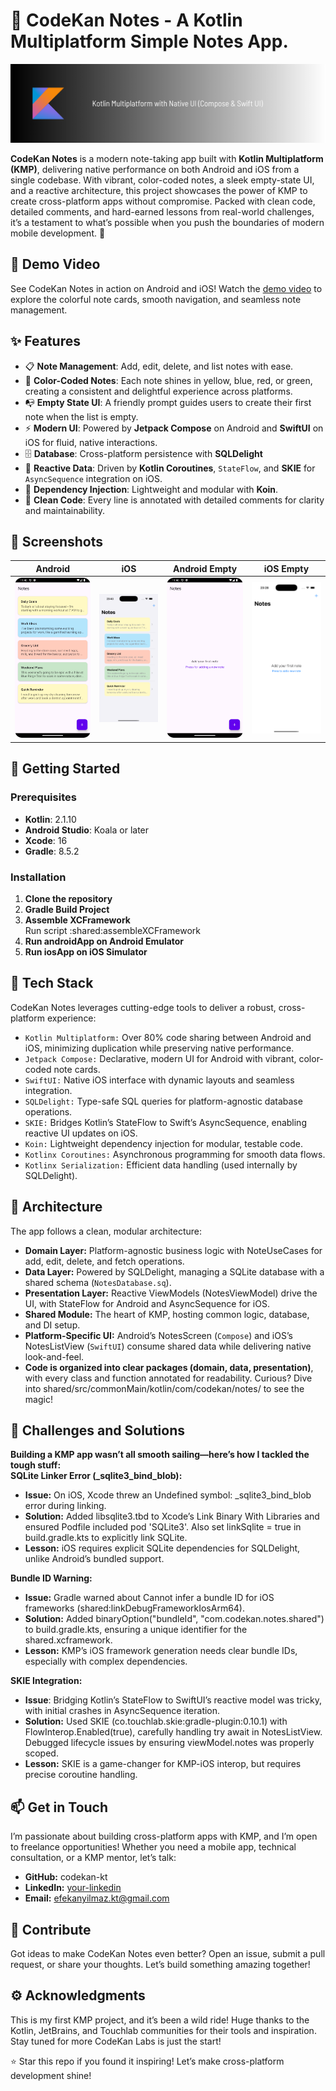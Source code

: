 # 📝 CodeKan Notes - A Kotlin Multiplatform Simple Notes App.

![Banner](screenshots/banner.png)

**CodeKan Notes** is a modern note-taking app built with **Kotlin Multiplatform (KMP)**, delivering native performance on both Android and iOS from a single codebase. With vibrant, color-coded notes, a sleek empty-state UI, and a reactive architecture, this project showcases the power of KMP to create cross-platform apps without compromise. Packed with clean code, detailed comments, and hard-earned lessons from real-world challenges, it’s a testament to what’s possible when you push the boundaries of modern mobile development. 🚀

## 🎥 Demo Video
See CodeKan Notes in action on Android and iOS! Watch the [demo video](screenshots/demo.mp4) to explore the colorful note cards, smooth navigation, and seamless note management.

## ✨ Features
- 📋 **Note Management**: Add, edit, delete, and list notes with ease.
- 🎨 **Color-Coded Notes**: Each note shines in yellow, blue, red, or green, creating a consistent and delightful experience across platforms.
- 📭 **Empty State UI**: A friendly prompt guides users to create their first note when the list is empty.
- ⚡ **Modern UI**: Powered by **Jetpack Compose** on Android and **SwiftUI** on iOS for fluid, native interactions.
- 🗄 **Database**: Cross-platform persistence with **SQLDelight**
- 🔄 **Reactive Data**: Driven by **Kotlin Coroutines**, `StateFlow`, and **SKIE** for `AsyncSequence` integration on iOS.
- 🧩 **Dependency Injection**: Lightweight and modular with **Koin**.
- 📝 **Clean Code**: Every line is annotated with detailed comments for clarity and maintainability.

## 📸 Screenshots
| Android | iOS | Android Empty | iOS Empty |
|---------|-----|---------------|-----------|
| ![Android](screenshots/android_notes.png) | ![iOS](screenshots/ios_notes.png) | ![Android Empty](screenshots/android_empty.png) | ![iOS Empty](screenshots/ios_empty.png) |

## 🚀 Getting Started

### Prerequisites
- **Kotlin**: 2.1.10
- **Android Studio**: Koala or later
- **Xcode**: 16
- **Gradle**: 8.5.2

### Installation
1. **Clone the repository**
2. **Gradle Build Project**
3. **Assemble XCFramework**\
   Run script :shared:assembleXCFramework
4. **Run androidApp on Android Emulator**
5. **Run iosApp on iOS Simulator**

## 🧰 Tech Stack
CodeKan Notes leverages cutting-edge tools to deliver a robust, cross-platform experience:
- `Kotlin Multiplatform:` Over 80% code sharing between Android and iOS, minimizing duplication while preserving native performance.
- `Jetpack Compose:` Declarative, modern UI for Android with vibrant, color-coded note cards.
- `SwiftUI:` Native iOS interface with dynamic layouts and seamless integration.
- `SQLDelight:` Type-safe SQL queries for platform-agnostic database operations.
- `SKIE:` Bridges Kotlin’s StateFlow to Swift’s AsyncSequence, enabling reactive UI updates on iOS.
- `Koin:` Lightweight dependency injection for modular, testable code.
- `Kotlinx Coroutines:` Asynchronous programming for smooth data flows.
- `Kotlinx Serialization:` Efficient data handling (used internally by SQLDelight).

## 🧠 Architecture
The app follows a clean, modular architecture:
- **Domain Layer:** Platform-agnostic business logic with NoteUseCases for add, edit, delete, and fetch operations.
- **Data Layer:** Powered by SQLDelight, managing a SQLite database with a shared schema (`NotesDatabase.sq`).
- **Presentation Layer:** Reactive ViewModels (NotesViewModel) drive the UI, with StateFlow for Android and AsyncSequence for iOS.
- **Shared Module:** The heart of KMP, hosting common logic, database, and DI setup.
- **Platform-Specific UI:** Android’s NotesScreen (`Compose`) and iOS’s NotesListView (`SwiftUI`) consume shared data while delivering native look-and-feel.
- **Code is organized into clear packages (domain, data, presentation)**, with every class and function annotated for readability. Curious? Dive into shared/src/commonMain/kotlin/com/codekan/notes/ to see the magic!


## 🧱 Challenges and Solutions
**Building a KMP app wasn’t all smooth sailing—here’s how I tackled the tough stuff:**\
**SQLite Linker Error (_sqlite3_bind_blob):**
- **Issue:** On iOS, Xcode threw an Undefined symbol: _sqlite3_bind_blob error during linking.
- **Solution:** Added libsqlite3.tbd to Xcode’s Link Binary With Libraries and ensured Podfile included pod 'SQLite3'. Also set linkSqlite = true in build.gradle.kts to explicitly link SQLite.
- **Lesson:** iOS requires explicit SQLite dependencies for SQLDelight, unlike Android’s bundled support.

**Bundle ID Warning:**
- **Issue:** Gradle warned about Cannot infer a bundle ID for iOS frameworks (shared:linkDebugFrameworkIosArm64).
- **Solution:** Added binaryOption("bundleId", "com.codekan.notes.shared") to build.gradle.kts, ensuring a unique identifier for the shared.xcframework.
- **Lesson:** KMP’s iOS framework generation needs clear bundle IDs, especially with complex dependencies.

**SKIE Integration:**
- **Issue**: Bridging Kotlin’s StateFlow to SwiftUI’s reactive model was tricky, with initial crashes in AsyncSequence iteration.
- **Solution:** Used SKIE (co.touchlab.skie:gradle-plugin:0.10.1) with FlowInterop.Enabled(true), carefully handling try await in NotesListView. Debugged lifecycle issues by ensuring viewModel.notes was properly scoped.
- **Lesson:** SKIE is a game-changer for KMP-iOS interop, but requires precise coroutine handling.

## 📫 Get in Touch
I’m passionate about building cross-platform apps with KMP, and I’m open to freelance opportunities! Whether you need a mobile app, technical consultation, or a KMP mentor, let’s talk:
- **GitHub:** codekan-kt
- **LinkedIn:** [your-linkedin](https://www.linkedin.com/in/efekanyilmaz/)
- **Email:** efekanyilmaz.kt@gmail.com

## 🌈 Contribute
Got ideas to make CodeKan Notes even better? Open an issue, submit a pull request, or share your thoughts. Let’s build something amazing together!

## ⚙️ Acknowledgments
This is my first KMP project, and it’s been a wild ride! Huge thanks to the Kotlin, JetBrains, and Touchlab communities for their tools and inspiration. Stay tuned for more
CodeKan Labs is just the start! 

⭐ Star this repo if you found it inspiring! Let’s make cross-platform development shine!




   

